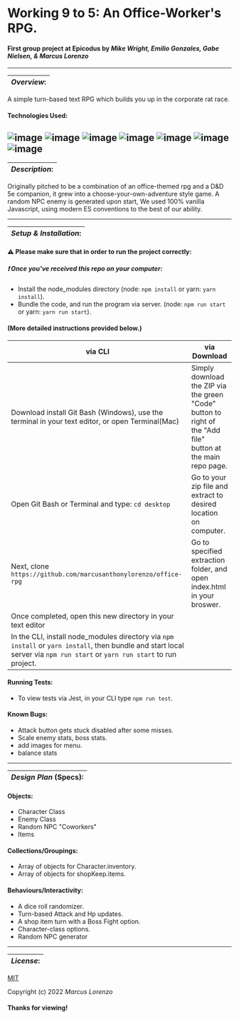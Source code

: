# Working 9 to 5: An Office-Worker's RPG.
#### First group project at Epicodus by _**Mike Wright, Emilio Gonzales, Gabe Nielsen, & Marcus Lorenzo**_

---
| **_Overview_:** |
|---|

A simple turn-based text RPG which builds you up in the corporate rat race.

#### Technologies Used:
![image](https://img.shields.io/badge/JavaScript-323330?style=for-the-badge&logo=javascript&logoColor=F7DF1E)
![image](https://img.shields.io/badge/Jest-C21325?style=for-the-badge&logo=jest&logoColor=white) ![image](https://img.shields.io/badge/json-5E5C5C?style=for-the-badge&logo=json&logoColor=white) 
![image](https://img.shields.io/badge/eslint-3A33D1?style=for-the-badge&logo=eslint&logoColor=white)
![image](https://img.shields.io/badge/HTML5-E34F26?style=for-the-badge&logo=html5&logoColor=white)  ![image](https://img.shields.io/badge/CSS3-1572B6?style=for-the-badge&logo=css3&logoColor=white)
![image](https://img.shields.io/badge/GIT-E44C30?style=for-the-badge&logo=git&logoColor=white)
---


| **_Description_:** |
|---|

Originally pitched to be a combination of an office-themed rpg and a D&D 5e companion, it grew into a choose-your-own-adventure style game. A random NPC enemy is generated upon start, We used 100% vanilla Javascript, using modern ES conventions to the best of our ability.

---

| **_Setup & Installation_:** |
|---|
#### :warning: **Please make sure** that in order to run the project correctly:
##### 	:exclamation: Once you've received this repo on your computer:
- Install the node_modules directory (node: `npm install` or yarn: `yarn install`).
- Bundle the code, and run the program via server. (node: `npm run start` or yarn: `yarn run start`).

####   (More detailed instructions provided below.)

|   via CLI   |  via Download  |
|---|---|
| Download install Git Bash (Windows), use the terminal in your text editor, or open Terminal(Mac) | Simply download the ZIP via the green "Code" button to right of the "Add file" button at the main repo page. 
 Open Git Bash or Terminal and type: `cd desktop` | Go to your zip file and extract to desired location on computer. 
 Next, clone `https://github.com/marcusanthonylorenzo/office-rpg` | Go to specified extraction folder, and open index.html in your broswer. 
 Once completed, open this new directory in your text editor | 
 In the CLI, install node_modules directory via `npm install` or `yarn install`, then bundle and start local server via `npm run start` or `yarn run start` to run project. |


#### Running Tests:
- To view tests via Jest, in your CLI type `npm run test`.

#### Known Bugs:
* Attack button gets stuck disabled after some misses.
* Scale enemy stats, boss stats.
* add images for menu.
* balance stats

---

| **_Design Plan_ (Specs):** |
|---|

#### Objects:
- Character Class
- Enemy Class
- Random NPC "Coworkers"
- Items

#### Collections/Groupings:
- Array of objects for Character.inventory.
- Array of objects for shopKeep.items.

#### Behaviours/Interactivity:
- A dice roll randomizer.
- Turn-based Attack and Hp updates.
- A shop item turn with a Boss Fight option.
- Character-class options.
- Random NPC generator

---
| **_License_:** |
|---|

[MIT]()

Copyright (c) 2022 _Marcus Lorenzo_


#### Thanks for viewing!
